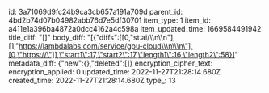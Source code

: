 id: 3a71069d9fc24b9ca3cb657a191a709d
parent_id: 4bd2b74d07b04982abb76d7e5df30701
item_type: 1
item_id: a411e1a396ba4872a0dcc4162a4c598a
item_updated_time: 1669584491942
title_diff: "[]"
body_diff: "[{\"diffs\":[[0,\"st.ai/\\\n\\\n\"],[1,\"https://lambdalabs.com/service/gpu-cloud\\\n\\\n\"],[0,\"https://\"]],\"start1\":17,\"start2\":17,\"length1\":16,\"length2\":58}]"
metadata_diff: {"new":{},"deleted":[]}
encryption_cipher_text: 
encryption_applied: 0
updated_time: 2022-11-27T21:28:14.680Z
created_time: 2022-11-27T21:28:14.680Z
type_: 13
